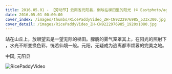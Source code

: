 ```yaml
---
title: 2016.05.01 - 【劳动节】云南省元阳县，倒映在梯田里的阳光 (© Eastphoto/age fotostock)
date: 2016.05.01 00:00:00
cover_index: /images/thumbs/RicePaddyVideo_ZH-CN9222976985_533x300.jpg
cover_detail: /images/RicePaddyVideo_ZH-CN9222976985_1920x1080.jpg
---
```


站在山丘上，放眼望去是一望无际的梯田。朦胧的雾气笼罩其上，在阳光的照射下 ，水光不断变换色彩，恍若仙境一般。元阳，无疑成为逃离都市烦嚣的完美之地。

中国, 元阳县

![RicePaddyVideo](/images/RicePaddyVideo_ZH-CN9222976985_1920x1080.jpg)

